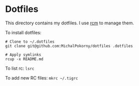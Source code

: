 Dotfiles
========

This directory contains my dotfiles.
I use [rcm](https://github.com/thoughtbot/rcm) to manage them.

To install dotfiles:
```
# Clone to ~/.dotfiles
git clone git@github.com:MichalPokorny/dotfiles .dotfiles

# Apply symlinks
rcup -x README.md
```

To list rc: `lsrc`

To add new RC files: `mkrc ~/.tigrc`
